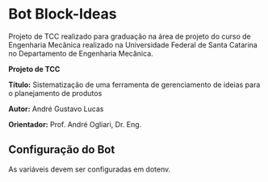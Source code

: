 # Bot Block-Ideas

Projeto de TCC realizado para graduação na área de projeto do curso de Engenharia Mecânica realizado na Universidade Federal de Santa Catarina no Departamento de Engenharia Mecânica.

**Projeto de TCC**

**Título:** Sistematização de uma ferramenta de gerenciamento de ideias para o planejamento  de produtos

**Autor:** André Gustavo Lucas

**Orientador:** Prof. André Ogliari, Dr. Eng.

## Configuração do Bot

As variáveis devem ser configuradas em dotenv.


